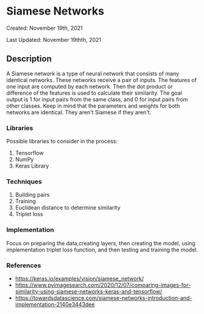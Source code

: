 # Siamese Networks 
Created: November 19th, 2021

Last Updated: November 19thth, 2021

## Description
A Siamese network is a type of neural network that consists of many identical networks. These networks receive a pair of inputs. The features of one input are computed by each network. Then the dot product or difference of the features is used to calculate their similarity. The goal output is 1 for input pairs from the same class, and 0 for input pairs from other classes.
Keep in mind that the parameters and weights for both networks are identical. They aren't Siamese if they aren't.

### Libraries 
Possible libraries to consider in the process:
 1. Tensorflow
 2. NumPy
 3. Keras Library

### Techniques 
1. Building pairs 
2. Training 
3. Euclidean distance to determine similarity
4. Triplet loss  


### Implementation 
Focus on preparing the data,creating layers, then creating the model, using implementation triplet loss function, and then testing and training the model.

### References 
- https://keras.io/examples/vision/siamese_network/
- https://www.pyimagesearch.com/2020/12/07/comparing-images-for-similarity-using-siamese-networks-keras-and-tensorflow/
- https://towardsdatascience.com/siamese-networks-introduction-and-implementation-2140e3443dee
